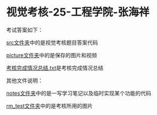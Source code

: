 # 视觉考核-25-工程学院-张海祥

考试答案如下：

[src文件夹](/rm/src/)中的是视觉考核题目答案代码

[picture文件夹](/rm/picture/)中的是保存的图片和视频

[考核完成情况总结.txt](/rm/考核完成情况总结.txt)是考核完成情况总结


其他文件说明：

[notes文件夹](/rm/notes)中的是一写学习笔记以及临时实现某个功能的代码 

[rm_test文件夹](/rm/rm_test)中的是考核所用的图片
